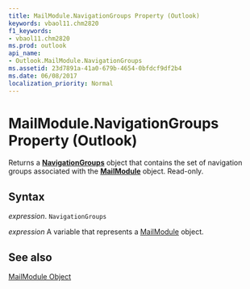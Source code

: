 ```yaml
---
title: MailModule.NavigationGroups Property (Outlook)
keywords: vbaol11.chm2820
f1_keywords:
- vbaol11.chm2820
ms.prod: outlook
api_name:
- Outlook.MailModule.NavigationGroups
ms.assetid: 23d7891a-41a0-679b-4654-0bfdcf9df2b4
ms.date: 06/08/2017
localization_priority: Normal
---
```



# MailModule.NavigationGroups Property (Outlook)

Returns a  **[NavigationGroups](Outlook.NavigationGroups.md)** object that contains the set of navigation groups associated with the **[MailModule](Outlook.MailModule.md)** object. Read-only.


## Syntax

_expression_. `NavigationGroups`

_expression_ A variable that represents a [MailModule](./Outlook.MailModule.md) object.


## See also


[MailModule Object](Outlook.MailModule.md)

